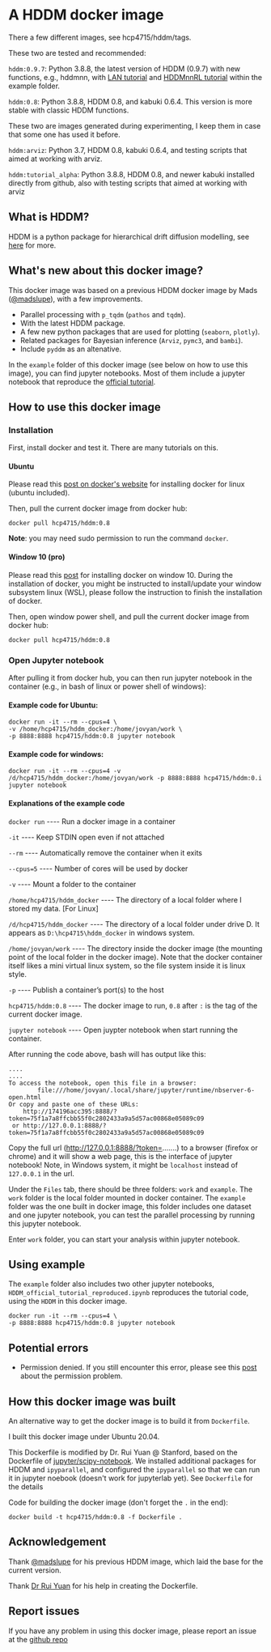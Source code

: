 # A HDDM docker image
There a few different images, see hcp4715/hddm/tags.

These two are tested and recommended:

`hddm:0.9.7`: Python 3.8.8, the latest version of HDDM (0.9.7) with new functions, e.g., hddmnn, with [LAN tutorial](https://hddm.readthedocs.io/en/latest/lan_tutorial.html) and [HDDMnnRL tutorial](https://hddm.readthedocs.io/en/latest/demo_HDDMnnRL.html) within the example folder.

`hddm:0.8`: Python 3.8.8, HDDM 0.8, and kabuki 0.6.4. This version is more stable with classic HDDM functions.

These two are images generated during experimenting, I keep them in case that some one has used it before.

`hddm:arviz`: Python 3.7, HDDM 0.8, kabuki 0.6.4, and testing scripts that aimed at working with arviz.

`hddm:tutorial_alpha`: Python 3.8.8, HDDM 0.8, and newer kabuki installed directly from github, also with testing scripts that aimed at working with arviz

## What is HDDM? 
HDDM is a python package for hierarchical drift diffusion modelling, see [here](https://hddm.readthedocs.io/en/latest/) for more.

## What's new about this docker image?
This docker image was based on a previous HDDM docker image by Mads ([@madslupe](https://hub.docker.com/r/madslupe/hddm)), with a few improvements. 
* Parallel processing with `p_tqdm` (`pathos` and `tqdm`). 
* With the latest HDDM package.
* A few new python packages that are used for plotting (`seaborn`, `plotly`).
* Related packages for Bayesian inference (`Arviz`, `pymc3`, and `bambi`).
* Include `pyddm`  as an altenative.

In the `example` folder of this docker image (see below on how to use this image), you can find jupyter notebooks. Most of them include a jupyter notebook that reproduce the [official tutorial](http://ski.clps.brown.edu/hddm_docs/tutorial.html).

## How to use this docker image
### Installation
First, install docker and test it. There are many tutorials on this.

#### Ubuntu
Please read this [post on docker's website](https://docs.docker.com/engine/install/ubuntu/) for installing docker for linux (ubuntu included).

Then, pull the current docker image from docker hub:

```
docker pull hcp4715/hddm:0.8
```

**Note**: you may need sudo permission to run the command `docker`.

#### Window 10 (pro)
Please read this [post](https://docs.docker.com/docker-for-windows/install/) for installing docker on window 10. During the installation of docker, you might be instructed to install/update your window subsystem linux (WSL), please follow the instruction to finish the installation of docker.

Then, open window power shell, and pull the current docker image from docker hub:

```
docker pull hcp4715/hddm:0.8
```

### Open Jupyter notebook

After pulling it from docker hub, you can then run jupyter notebook in the container (e.g., in bash of linux or power shell of windows):

#### Example code for Ubuntu:
```
docker run -it --rm --cpus=4 \
-v /home/hcp4715/hddm_docker:/home/jovyan/work \
-p 8888:8888 hcp4715/hddm:0.8 jupyter notebook
```

#### Example code for windows:

```
docker run -it --rm --cpus=4 -v /d/hcp4715/hddm_docker:/home/jovyan/work -p 8888:8888 hcp4715/hddm:0.i jupyter notebook  
```

#### Explanations of the example code

`docker run` ---- Run a docker image in a container

`-it` ---- Keep STDIN open even if not attached

`--rm` ---- Automatically remove the container when it exits

`--cpus=5` ---- Number of cores will be used by docker

`-v` ---- Mount a folder to the container

`/home/hcp4715/hddm_docker` ---- The directory of a local folder where I stored my data. [For Linux]

`/d/hcp4715/hddm_docker` ---- The directory of a local folder under drive D. It appears as `D:\hcp4715\hddm_docker` in windows system.

`/home/jovyan/work` ---- The directory inside the docker image (the mounting point of the local folder in the docker image). Note that the docker container itself likes a mini virtual linux system, so the file system inside it is linux style. 

`-p` ---- Publish a container’s port(s) to the host

`hcp4715/hddm:0.8` ---- The docker image to run, `0.8` after `:` is the tag of the current docker image.

`jupyter notebook` ---- Open juypter notebook when start running the container.

After running the code above, bash will has output like this:

```
....
....
To access the notebook, open this file in a browser:
        file:///home/jovyan/.local/share/jupyter/runtime/nbserver-6-open.html
Or copy and paste one of these URLs:
    http://174196acc395:8888/?token=75f1a7a8ffcbb55f0c2802433a9a5d57ac00868e05089c09
 or http://127.0.0.1:8888/?token=75f1a7a8ffcbb55f0c2802433a9a5d57ac00868e05089c09
```

Copy the full url (http://127.0.0.1:8888/?token=.......) to a browser (firefox or chrome) and it will show a web page, this is the interface of jupyter notebook! Note, in Windows system, it might be `localhost` instead of `127.0.0.1` in the url.

Under the `Files` tab, there should be three folders: `work` and `example`. The `work` folder is the local folder mounted in docker container. The `example` folder was the one built in docker image, this folder includes one dataset and one jupyter notebook, you can test the parallel processing by running this jupyter notebook.

Enter `work` folder, you can start your analysis within jupyter notebook.

## Using example
The `example` folder also includes two other jupyter notebooks, `HDDM_official_tutorial_reproduced.ipynb` reproduces the tutorial code, using the `HDDM` in this docker image. 

```
docker run -it --rm --cpus=4 \
-p 8888:8888 hcp4715/hddm:0.8 jupyter notebook
```

## Potential errors
* Permission denied. If you still encounter this error, please see this [post](https://groups.google.com/forum/#!topic/hddm-users/Qh-aOC0N6cU) about the permission problem. 

## How this docker image was built
An alternative way to get the docker image is to build it from `Dockerfile`.

I built this docker image under Ubuntu 20.04. 

This Dockerfile is modified by Dr. Rui Yuan @ Stanford, based on the Dockerfile of [jupyter/scipy-notebook](https://hub.docker.com/r/jupyter/scipy-notebook/dockerfile). We installed additional packages for HDDM and `ipyparallel`, and configured the `ipyparallel` so that we can run it in jupyter noebook (doesn't work for jupyterlab yet). See `Dockerfile` for the details

Code for building the docker image (don't forget the `.` in the end):

```
docker build -t hcp4715/hddm:0.8 -f Dockerfile .
```

## Acknowledgement
Thank [@madslupe](https://github.com/madslupe) for his previous HDDM image, which laid the base for the current version.

Thank [Dr Rui Yuan](https://scholar.google.com/citations?user=h8_wSLkAAAAJ&hl=en) for his help in creating the Dockerfile.

## Report issues
If you have any problem in using this docker image, please report an issue at the [github repo](https://github.com/hcp4715/hddm_docker/issues) 